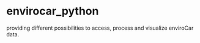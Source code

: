 # envirocar_python
providing different possibilities to access, process and visualize enviroCar data.
